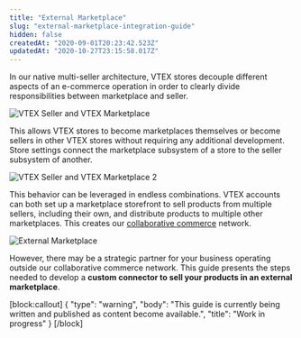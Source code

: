 ```yaml
---
title: "External Marketplace"
slug: "external-marketplace-integration-guide"
hidden: false
createdAt: "2020-09-01T20:23:42.523Z"
updatedAt: "2020-10-27T23:15:58.017Z"
---
```


In our native multi-seller architecture, VTEX stores decouple different aspects of an e-commerce operation in order to clearly divide responsibilities between marketplace and seller.

![VTEX Seller and VTEX Marketplace](https://cdn.jsdelivr.net/gh/vtexdocs/dev-portal-content@main/images/external-marketplace-integration-guide-0.png)

This allows VTEX stores to become marketplaces themselves or become sellers in other VTEX stores without requiring any additional development. Store settings connect the marketplace subsystem of a store to the seller subsystem of another.

![VTEX Seller and VTEX Marketplace 2](https://cdn.jsdelivr.net/gh/vtexdocs/dev-portal-content@main/images/external-marketplace-integration-guide-1.png)

This behavior can be leveraged in endless combinations. VTEX accounts can both set up a marketplace storefront to sell products from multiple sellers, including their own, and distribute products to multiple other marketplaces. This creates our [collaborative commerce](https://vtex.com/en/blog/strategy/collaborative-commerce-imperative-why-digital-first-collaboration-is-at-the-core-of-todays-business-success/) network.

![External Marketplace](https://cdn.jsdelivr.net/gh/vtexdocs/dev-portal-content@main/images/external-marketplace-integration-guide-2.png)

However, there may be a strategic partner for your business operating outside our collaborative commerce network. This guide presents the steps needed to develop a **custom connector to sell your products in an external marketplace**.

[block:callout]
{
  "type": "warning",
  "body": "This guide is currently being written and published as content become available.",
  "title": "Work in progress"
}
[/block]

